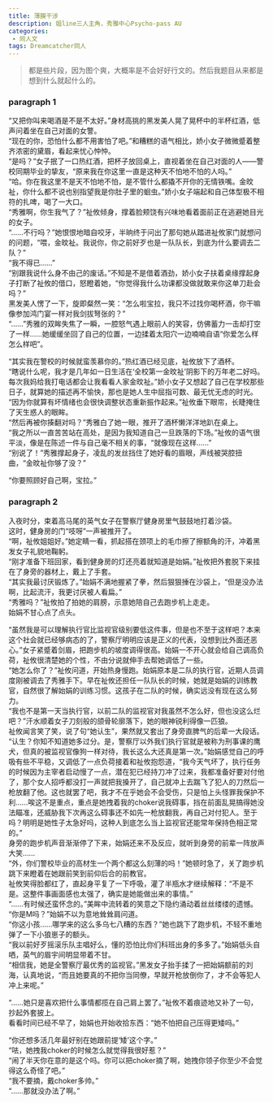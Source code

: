 ```yaml
---
title: 薄膜干涉
description: 姐line三人主角，秀雅中心Psycho-pass AU
categories:
 - 同人文
tags: Dreamcatcher同人
---
```


> 都是些片段，因为图个爽，大概率是不会好好行文的。然后我题目从来都是想到什么就起什么的。

<!-- more -->
<!--一队队长祉攸刚刚从监视官被降职成执行官，然后拒绝和副队长金秀雅合作，自己要求调去二队，为了化解误会约秀雅来家里喝酒，算是调职前的道别。（然而金秀雅完全听不进去她善意的谎言）-->

### paragraph 1

<p>&ldquo;又把你叫来喝酒是不是不太好。&rdquo;身材高挑的黑发美人晃了晃杯中的半杯红酒，低声问着坐在自己对面的女警。<br />&ldquo;现在的你，恐怕什么都不用害怕了吧。&rdquo;和糟糕的语气相比，娇小女子微微蹙着整齐浓密的黛眉，看起来忧心忡忡。<br />&ldquo;是吗？&rdquo;女子抿了一口热红酒，把杯子放回桌上，直视着坐在自己对面的人&mdash;&mdash;警校同期毕业的挚友，&ldquo;原来我在你这里一直是这种天不怕地不怕的人吗。&rdquo;<br />&ldquo;哈。你在我这里不是天不怕地不怕，是不管什么都撬不开你的无情铁嘴。金旼祉，你什么都不说也别指望我是你肚子里的蛔虫。&rdquo;娇小女子端起和自己体型极不相符的扎啤，喝了一大口。<br />&ldquo;秀雅啊，你生我气了？&rdquo;祉攸倾身，撑着脸颊饶有兴味地看着面前正在逃避她目光的女子。<br />&ldquo;&hellip;&hellip;不行吗？&rdquo;她恨恨地暗自咬牙，半晌终于问出了那句她从踏进祉攸家门就想问的问题，&ldquo;喂，金旼祉。我说你，你之前好歹也是一队队长，到底为什么要调去二队？&rdquo;<br />&ldquo;我不得已&hellip;&hellip;&rdquo;<br />&ldquo;别跟我说什么身不由己的废话。&rdquo;不知是不是借着酒劲，娇小女子扶着桌缘撑起身子打断了祉攸的借口，怒瞪着她，&ldquo;你觉得我什么功课都没做就敢来你这单刀赴会吗？&rdquo;<br />黑发美人愣了一下，旋即粲然一笑：&ldquo;怎么啦宝拉，我只不过找你喝杯酒，你干嘛像参加鸿门宴一样对我剑拔弩张的？&rdquo;<br />&ldquo;&hellip;&hellip;&rdquo;秀雅的双眸失焦了一瞬，一腔怒气遇上眼前人的笑容，仿佛蓄力一击却打空了一样&hellip;&hellip;她缓缓坐回了自己的位置，一边揉着太阳穴一边喃喃自语&ldquo;你爱怎么样怎么样吧&rdquo;。</p>
<p>&ldquo;其实我在警校的时候就蛮羡慕你的。&rdquo;热红酒已经见底，祉攸放下了酒杯。<br />&ldquo;瞎说什么呢，我才是几年如一日生活在&lsquo;全校第一金旼祉&rsquo;阴影下的万年老二好吗。每次我妈给我打电话都会让我看看人家金旼祉。&rdquo;娇小女子又想起了自己在学校那些日子，就算她的描述再不愉快，那也是她人生中屈指可数、最无忧无虑的时光。<br />&ldquo;因为你就算有坏情绪也会很快调整状态重新振作起来。&rdquo;祉攸垂下眼帘，长睫掩住了天生惑人的眼眸。<br />&ldquo;然后再被你揍翻对吗？&rdquo;秀雅白了她一眼，推开了酒杯懒洋洋地趴在桌上。<br />&ldquo;我之所以一直苦苦站在高处，是因为我知道自己一旦跌落的下场。&rdquo;祉攸的语气很平淡，像是在陈述一件与自己毫不相关的事，&ldquo;就像现在这样&hellip;&hellip;&rdquo;<br />&ldquo;别说了！&rdquo;秀雅撑起身子，凌乱的发丝挡住了她好看的眉眼，声线被哭腔扭曲，&ldquo;金旼祉你够了没？&rdquo;</p>
<p>&ldquo;你要照顾好自己啊，宝拉。&rdquo;</p>

<!--由于祉攸要求调职二队，被交换从二队调职到一队的始娟-->

### paragraph 2

<p>入夜时分，束着高马尾的英气女子在警察厅健身房里气鼓鼓地打着沙袋。<br />这时，健身房的门&ldquo;吱呀&rdquo;一声被推开了。<br />&ldquo;啊，祉攸姐姐好。&rdquo;她定睛一看，抓起搭在颈项上的毛巾擦了擦额角的汗，冲着黑发女子礼貌地鞠躬。<br />&ldquo;刚才准备下班回家，看到健身房的灯还亮着就知道是始娟。&rdquo;祉攸把外套脱下来挂在了身旁的器材上，戴上了手套。<br />&ldquo;其实我最讨厌锻炼了。&rdquo;始娟不满地握紧了拳，然后狠狠捶在沙袋上，&ldquo;但是没办法啊，比起流汗，我更讨厌被人看扁。&rdquo;<br />&ldquo;秀雅吗？&rdquo;祉攸拍了拍她的肩膀，示意她陪自己去跑步机上走走。<br />始娟不甘心点了点头。</p>
<p>&ldquo;虽然我是可以理解执行官比监视官级别要低这件事，但是也不至于这样吧？本来这个社会就已经够病态的了，警察厅明明应该是正义的代表，没想到比外面还恶心。&rdquo;女子紧蹙着剑眉，把跑步机的坡度调得很高。始娟一不开心就会给自己调高负荷，祉攸很清楚她的个性，不由分说就伸手去帮她调低了一些。<br />&ldquo;她怎么你了？&rdquo;祉攸问道，开始热身慢跑。始娟原本是二队的执行官，近期人员调度刚被调去了秀雅手下。早在祉攸还担任一队队长的时候，她就是始娟的训练教官，自然很了解始娟的训练习惯。这孩子在二队的时候，确实远没有现在这么努力。<br />&ldquo;我也不是第一天当执行官，以前二队的监视官对我虽然不怎么好，但也没这么烂吧？&rdquo;汗水顺着女子刀刻般的颌骨轮廓落下，她的眼神锐利得像一匹狼。<br />祉攸闻言笑了笑，说了句&ldquo;她认生&rdquo;，果然就又套出了身旁直脾气的后辈一大段话。<br />&ldquo;认生？你知不知道她多过分。是，警察厅以外我们执行官就是被称为刑事课的鹰犬，但真的被监视官像狗一样对待，我长这么大还真是第一次。&rdquo;始娟感觉自己的呼吸有些不平稳，又调低了一点负荷接着和祉攸抱怨道，&ldquo;我今天气坏了，执行任务的时候因为主宰者启动慢了一点，潜在犯已经持刀冲了过来，我都准备好要对付他了，那个女人招呼都没打一声就把我搡开了，自己就冲上去踹飞了犯人的刀然后一枪放翻了他。这也就罢了吧，我才不在乎她会不会受伤，只是怕上头怪罪我保护不利&hellip;&hellip;唉这不是重点，重点是她拽着我的choker说我碍事，挡在前面乱晃搞得她没法瞄准，还威胁我下次再这么碍事还不如先一枪放翻我，再自己对付犯人。至于吗？明明是她性子太急好吗，这种人到底怎么当上监视官还能常年保持色相正常的。&rdquo;<br />身旁的跑步机声音渐渐停了下来，始娟还来不及反应，就听到身旁的前辈一阵放声大笑&hellip;&hellip;<br />&ldquo;外，你们警校毕业的高材生一个两个都这么刻薄的吗！&rdquo;她顿时急了，关了跑步机跳下来瞪着在她跟前笑到前仰后合的前教官。<br />祉攸笑得脸都红了，直起身平复了一下呼吸，灌了半瓶水才继续解释：&ldquo;不是不是。这整件事画面感也太强了，确实是她能做出来的事情。&rdquo;<br />&ldquo;&hellip;&hellip;有时候还蛮怀念的。&rdquo;美眸中流转着的笑意之下隐约涌动着丝丝缕缕的遗憾。<br />&ldquo;你是M吗？&rdquo;始娟不以为意地耸耸肩问道。<br />&ldquo;你这小孩&hellip;&hellip;哪学来的这么多乌七八糟的东西？&rdquo;她也跳下了跑步机，不轻不重地弹了一下小狼崽子的额头。<br />&ldquo;我以前好歹摇滚乐队主唱好么，懂的恐怕比你们科班出身的多多了。&rdquo;始娟低头自哂，英气的眉宇间明显带着不甘。<br />&ldquo;相信我，她是全警察厅最优秀的监视官。&rdquo;黑发女子抬手揉了一把始娟额前的刘海，认真地说，&ldquo;而且她要真的不把你当同僚，早就开枪放倒你了，才不会等犯人冲上来呢。&rdquo;</p>
<p>&ldquo;&hellip;&hellip;她只是喜欢把什么事情都揽在自己肩上罢了。&rdquo;祉攸不着痕迹地又补了一句，抄起外套披上。<br />看看时间已经不早了，始娟也开始收拾东西：&ldquo;她不怕把自己压得更矮吗。&rdquo;</p>
<p>&ldquo;你还想多活几年最好别在她跟前提&lsquo;矮&rsquo;这个字。&rdquo;<br />&ldquo;呿，她拽我choker的时候怎么就觉得我很好惹？&rdquo;<br />&ldquo;闹了半天你在意的是这个吗。你可以把choker摘了啊，她拽你领子你至少不会觉得这么奇怪了吧。&rdquo;<br />&ldquo;我不要摘，戴choker多帅。&rdquo;<br />&ldquo;&hellip;&hellip;那就没办法了啊。&rdquo;</p>